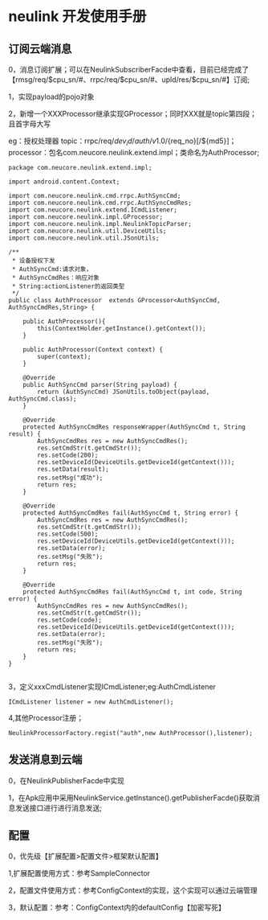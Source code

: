 # neulink 开发使用手册

## 订阅云端消息

0，消息订阅扩展；可以在NeulinkSubscriberFacde中查看，目前已经完成了【rmsg/req/$cpu_sn/#、rrpc/req/$cpu_sn/#、upld/res/$cpu_sn/#】订阅;

1，实现payload的pojo对象

2，新增一个XXXProcessor继承实现GProcessor；同时XXX就是topic第四段；且首字母大写

eg：授权处理器
topic：rrpc/req/${dev_id}/auth/v1.0/${req_no}[/${md5}]；
processor：包名com.neucore.neulink.extend.impl；类命名为AuthProcessor;

```
package com.neucore.neulink.extend.impl;

import android.content.Context;

import com.neucore.neulink.cmd.rrpc.AuthSyncCmd;
import com.neucore.neulink.cmd.rrpc.AuthSyncCmdRes;
import com.neucore.neulink.extend.ICmdListener;
import com.neucore.neulink.impl.GProcessor;
import com.neucore.neulink.impl.NeulinkTopicParser;
import com.neucore.neulink.util.DeviceUtils;
import com.neucore.neulink.util.JSonUtils;

/**
 * 设备授权下发
 * AuthSyncCmd:请求对象，
 * AuthSyncCmdRes：响应对象
 * String:actionListener的返回类型
 */
public class AuthProcessor  extends GProcessor<AuthSyncCmd, AuthSyncCmdRes,String> {

    public AuthProcessor(){
        this(ContextHolder.getInstance().getContext());
    }

    public AuthProcessor(Context context) {
        super(context);
    }

    @Override
    public AuthSyncCmd parser(String payload) {
        return (AuthSyncCmd) JSonUtils.toObject(payload, AuthSyncCmd.class);
    }

    @Override
    protected AuthSyncCmdRes responseWrapper(AuthSyncCmd t, String result) {
        AuthSyncCmdRes res = new AuthSyncCmdRes();
        res.setCmdStr(t.getCmdStr());
        res.setCode(200);
        res.setDeviceId(DeviceUtils.getDeviceId(getContext()));
        res.setData(result);
        res.setMsg("成功");
        return res;
    }

    @Override
    protected AuthSyncCmdRes fail(AuthSyncCmd t, String error) {
        AuthSyncCmdRes res = new AuthSyncCmdRes();
        res.setCmdStr(t.getCmdStr());
        res.setCode(500);
        res.setDeviceId(DeviceUtils.getDeviceId(getContext()));
        res.setData(error);
        res.setMsg("失败");
        return res;
    }

    @Override
    protected AuthSyncCmdRes fail(AuthSyncCmd t, int code, String error) {
        AuthSyncCmdRes res = new AuthSyncCmdRes();
        res.setCmdStr(t.getCmdStr());
        res.setCode(code);
        res.setDeviceId(DeviceUtils.getDeviceId(getContext()));
        res.setData(error);
        res.setMsg("失败");
        return res;
    }
}


```

3，定义xxxCmdListener实现ICmdListener;eg:AuthCmdListener

```
ICmdListener listener = new AuthCmdListener();
```

4,其他Processor注册；
  
  ```
  NeulinkProcessorFactory.regist("auth",new AuthProcessor(),listener);
  ```

## 发送消息到云端

0，在NeulinkPublisherFacde中实现

1，在Apk应用中采用NeulinkService.getInstance().getPublisherFacde()获取消息发送接口进行进行消息发送;

## 配置

0，优先级【扩展配置>配置文件>框架默认配置】

1,扩展配置使用方式：参考SampleConnector

2，配置文件使用方式：参考ConfigContext的实现，这个实现可以通过云端管理

3，默认配置：参考：ConfigContext内的defaultConfig【加密写死】